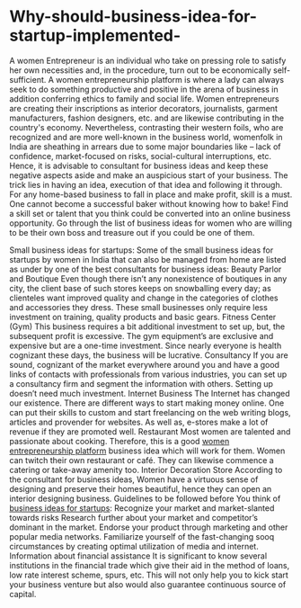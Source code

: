 # Why-should-business-idea-for-startup-implemented-
A women Entrepreneur is an individual who take on pressing role to satisfy her own necessities and, in the procedure, turn out to be economically self-sufficient. A women entrepreneurship platform is where a lady can always seek to do something productive and positive in the arena of business in addition conferring ethics to family and social life.
Women entrepreneurs are creating their inscriptions as interior decorators, journalists, garment manufacturers, fashion designers, etc. and are likewise contributing in the country's economy. Nevertheless, contrasting their western foils, who are recognized and are more well-known in the business world, womenfolk in India are sheathing in arrears due to some major boundaries like – lack of confidence, market-focused on risks, social-cultural interruptions, etc. Hence, it is advisable to consultant for business ideas and keep these negative aspects aside and make an auspicious start of your business.
The trick lies in having an idea, execution of that idea and following it through. For any home-based business to fall in place and make profit, skill is a must. One cannot become a successful baker without knowing how to bake! Find a skill set or talent that you think could be converted into an online business opportunity. Go through the list of business ideas for women who are willing to be their own boss and treasure out if you could be one of them.

Small business ideas for startups: 
Some of the small business ideas for startups by women in India that can also be managed from home are listed as under by one of the best consultants for business ideas:
Beauty Parlor and Boutique
Even though there isn’t any nonexistence of boutiques in any city, the client base of such stores keeps on snowballing every day; as clienteles want improved quality and change in the categories of clothes and accessories they dress. These small businesses only require less investment on training, quality products and basic gears. 
Fitness Center (Gym)
This business requires a bit additional investment to set up, but, the subsequent profit is excessive. The gym equipment’s are exclusive and expensive but are a one-time investment. Since nearly everyone is health cognizant these days, the business will be lucrative. 
Consultancy
If you are sound, cognizant of the market everywhere around you and have a good links of contacts with professionals from various industries, you can set up a consultancy firm and segment the information with others. Setting up doesn’t need much investment. 
Internet Business
The Internet has changed our existence. There are different ways to start making money online. One can put their skills to custom and start freelancing on the web writing blogs, articles and provender for websites. As well as, e-stores make a lot of revenue if they are promoted well. 
Restaurant
Most women are talented and passionate about cooking. Therefore, this is a good <a href="https://www.empoweress.in/">women entrepreneurship platform</a> business idea which will work for them. Women can twitch their own restaurant or café. They can likewise commence a catering or take-away amenity too.
Interior Decoration Store
According to the consultant for business ideas, Women have a virtuous sense of designing and preserve their homes beautiful, hence they can open an interior designing business. 
Guidelines to be followed before You think of <a href="https://www.empoweress.in/">business ideas for startups</a>:
Recognize your market and market-slanted towards risks
Research further about your market and competitor’s dominant in the market. Endorse your product through marketing and other popular media networks. Familiarize yourself of the fast-changing sooq circumstances by creating optimal utilization of media and internet.
Information about financial assistance
It is significant to know several institutions in the financial trade which give their aid in the method of loans, low rate interest scheme, spurs, etc. This will not only help you to kick start your business venture but also would also guarantee continuous source of capital.
